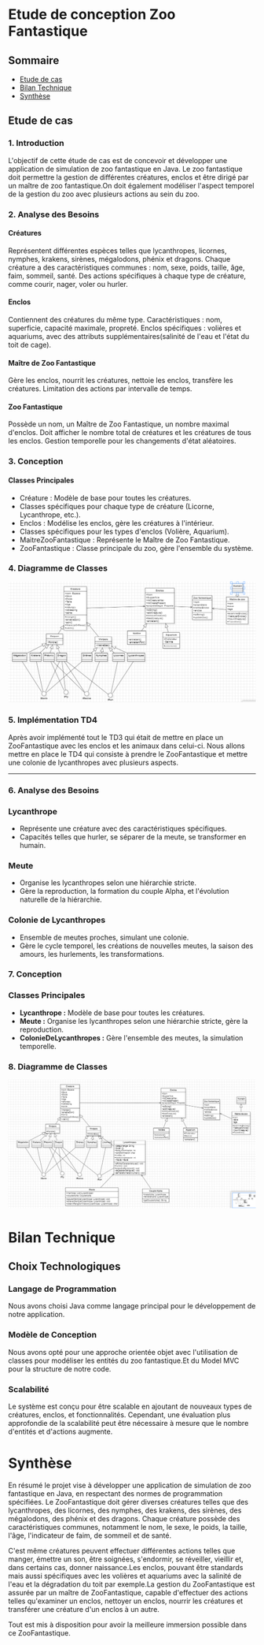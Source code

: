 
# Etude de conception Zoo Fantastique

## Sommaire

- [Etude de cas](#etude-de-cas)
- [Bilan Technique](#bilan-technique)
- [Synthèse](#synthese)


## Etude de cas

### 1. Introduction

L'objectif de cette étude de cas est de concevoir et développer une application de simulation de zoo fantastique en Java. Le zoo fantastique doit permettre la gestion de différentes créatures, enclos et être dirigé par un maître de zoo fantastique.On doit également modéliser l'aspect temporel de la gestion du zoo avec plusieurs actions au sein du zoo.

### 2. Analyse des Besoins

#### Créatures
Représentent différentes espèces telles que lycanthropes, licornes, nymphes, krakens, sirènes, mégalodons, phénix et dragons.
Chaque créature a des caractéristiques communes : nom, sexe, poids, taille, âge, faim, sommeil, santé.
Des actions spécifiques à chaque type de créature, comme courir, nager, voler ou hurler.

#### Enclos
Contiennent des créatures du même type.
Caractéristiques : nom, superficie, capacité maximale, propreté.
Enclos spécifiques : volières et aquariums, avec des attributs supplémentaires(salinité de l'eau et l'état du toit de cage).

#### Maître de Zoo Fantastique
Gère les enclos, nourrit les créatures, nettoie les enclos, transfère les créatures.
Limitation des actions par intervalle de temps.

#### Zoo Fantastique
Possède un nom, un Maître de Zoo Fantastique, un nombre maximal d'enclos.
Doit afficher le nombre total de créatures et les créatures de tous les enclos.
Gestion temporelle pour les changements d'état aléatoires.

### 3. Conception

#### Classes Principales
- Créature : Modèle de base pour toutes les créatures.
- Classes spécifiques pour chaque type de créature (Licorne, Lycanthrope, etc.).
- Enclos : Modélise les enclos, gère les créatures à l'intérieur.
- Classes spécifiques pour les types d'enclos (Volière, Aquarium).
- MaitreZooFantastique : Représente le Maître de Zoo Fantastique.
- ZooFantastique : Classe principale du zoo, gère l'ensemble du système.

### 4. Diagramme de Classes
 ![image de notre UML](Zoofantastique.png)

### 5. Implémentation TD4

Après avoir implémenté tout le TD3 qui était de mettre en place un ZooFantastique avec les enclos et les animaux dans celui-ci. Nous allons mettre en place le TD4 qui consiste à prendre le ZooFantastique et mettre une colonie de lycanthropes avec plusieurs aspects.

---

### 6. Analyse des Besoins

### Lycanthrope

- Représente une créature avec des caractéristiques spécifiques.
- Capacités telles que hurler, se séparer de la meute, se transformer en humain.

### Meute

- Organise les lycanthropes selon une hiérarchie stricte.
- Gère la reproduction, la formation du couple Alpha, et l'évolution naturelle de la hiérarchie.

### Colonie de Lycanthropes

- Ensemble de meutes proches, simulant une colonie.
- Gère le cycle temporel, les créations de nouvelles meutes, la saison des amours, les hurlements, les transformations.

### 7. Conception

### Classes Principales

- **Lycanthrope :** Modèle de base pour toutes les créatures.
- **Meute :** Organise les lycanthropes selon une hiérarchie stricte, gère la reproduction.
- **ColonieDeLycanthropes :** Gère l'ensemble des meutes, la simulation temporelle.

### 8. Diagramme de Classes
![image de notre UML sur les colonies](Zoo2.png)

# Bilan Technique 

## Choix Technologiques

### Langage de Programmation

Nous avons choisi Java comme langage principal pour le développement de notre application.

### Modèle de Conception

Nous avons opté pour une approche orientée objet avec l'utilisation de classes pour modéliser les entités du zoo fantastique.Et du Model MVC pour la structure de notre code.

### Scalabilité

Le système est conçu pour être scalable en ajoutant de nouveaux types de créatures, enclos, et fonctionnalités. Cependant, une évaluation plus approfondie de la scalabilité peut être nécessaire à mesure que le nombre d'entités et d'actions augmente.

# Synthèse

En résumé le projet vise à développer une application de simulation de zoo fantastique en Java, en respectant des normes de programmation spécifiées. Le ZooFantastique doit gérer diverses créatures telles que des lycanthropes, des licornes, des nymphes, des krakens, des sirènes, des mégalodons, des phénix et des dragons. Chaque créature possède des caractéristiques communes, notamment le nom, le sexe, le poids, la taille, l'âge, l'indicateur de faim, de sommeil et de santé.

C'est même créatures peuvent effectuer différentes actions telles que manger, émettre un son, être soignées, s'endormir, se réveiller, vieillir et, dans certains cas, donner naissance.Les enclos, pouvant être standards mais aussi spécifiques avec les volières et aquariums avec la salinité de l'eau et la dégradation du toit par exemple.La gestion du ZooFantastique est assurée par un maître de ZooFantastique, capable d'effectuer des actions telles qu'examiner un enclos, nettoyer un enclos, nourrir les créatures et transférer une créature d'un enclos à un autre.

Tout est mis à disposition pour avoir la meilleure immersion possible dans ce ZooFantastique.

